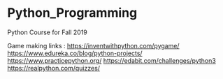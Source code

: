 # Python_Programming

Python Course for Fall 2019

Game making links :
https://inventwithpython.com/pygame/
https://www.edureka.co/blog/python-projects/
https://www.practicepython.org/
https://edabit.com/challenges/python3
https://realpython.com/quizzes/